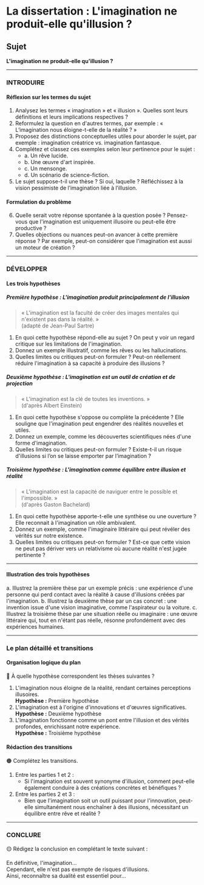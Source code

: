 # La dissertation : L'imagination ne produit-elle qu'illusion ?

## Sujet
**L'imagination ne produit-elle qu'illusion ?**

---

### INTRODUIRE

#### Réflexion sur les termes du sujet

1. Analysez les termes « imagination » et « illusion ». Quelles sont leurs définitions et leurs implications respectives ?
2. Reformulez la question en d'autres termes, par exemple : « L’imagination nous éloigne-t-elle de la réalité ? »
3. Proposez des distinctions conceptuelles utiles pour aborder le sujet, par exemple : imagination créatrice vs. imagination fantasque.
4. Complétez et classez ces exemples selon leur pertinence pour le sujet :
   - a. Un rêve lucide.
   - b. Une œuvre d'art inspirée.
   - c. Un mensonge.
   - d. Un scénario de science-fiction.
5. Le sujet suppose-t-il une thèse ? Si oui, laquelle ? Réfléchissez à la vision pessimiste de l’imagination liée à l’illusion.

#### Formulation du problème

6. Quelle serait votre réponse spontanée à la question posée ? Pensez-vous que l'imagination est uniquement illusoire ou peut-elle être productive ?
7. Quelles objections ou nuances peut-on avancer à cette première réponse ? Par exemple, peut-on considérer que l'imagination est aussi un moteur de création ?

---

### DÉVELOPPER

#### Les trois hypothèses

##### Première hypothèse : L'imagination produit principalement de l'illusion

> « L'imagination est la faculté de créer des images mentales qui n'existent pas dans la réalité. »  
> (adapté de Jean-Paul Sartre)

1. En quoi cette hypothèse répond-elle au sujet ? On peut y voir un regard critique sur les limitations de l'imagination.
2. Donnez un exemple illustratif, comme les rêves ou les hallucinations.
3. Quelles limites ou critiques peut-on formuler ? Peut-on réellement réduire l'imagination à sa capacité à produire des illusions ?

##### Deuxième hypothèse : L'imagination est un outil de création et de projection

> « L'imagination est la clé de toutes les inventions. »  
> (d'après Albert Einstein)

1. En quoi cette hypothèse s'oppose ou complète la précédente ? Elle souligne que l'imagination peut engendrer des réalités nouvelles et utiles.
2. Donnez un exemple, comme les découvertes scientifiques nées d'une forme d'imagination.
3. Quelles limites ou critiques peut-on formuler ? Existe-t-il un risque d'illusions si l’on se laisse emporter par l’imagination ?

##### Troisième hypothèse : L'imagination comme équilibre entre illusion et réalité

> « L'imagination est la capacité de naviguer entre le possible et l'impossible. »  
> (d'après Gaston Bachelard)

1. En quoi cette hypothèse apporte-t-elle une synthèse ou une ouverture ? Elle reconnait à l'imagination un rôle ambivalent.
2. Donnez un exemple, comme l'imaginaire littéraire qui peut révéler des vérités sur notre existence.
3. Quelles limites ou critiques peut-on formuler ? Est-ce que cette vision ne peut pas dériver vers un relativisme où aucune réalité n'est jugée pertinente ?

---

#### Illustration des trois hypothèses

a. Illustrez la première thèse par un exemple précis : une expérience d'une personne qui perd contact avec la réalité à cause d'illusions créées par l'imagination.
b. Illustrez la deuxième thèse par un cas concret : une invention issue d'une vision imaginative, comme l'aspirateur ou la voiture.
c. Illustrez la troisième thèse par une situation réelle ou imaginaire : une œuvre littéraire qui, tout en n'étant pas réelle, résonne profondément avec des expériences humaines.

---

### Le plan détaillé et transitions

#### Organisation logique du plan

🔴 À quelle hypothèse correspondent les thèses suivantes ?

1. L'imagination nous éloigne de la réalité, rendant certaines perceptions illusoires.  
   **Hypothèse :** Première hypothèse
2. L'imagination est à l'origine d'innovations et d'œuvres significatives.  
   **Hypothèse :** Deuxième hypothèse
3. L'imagination fonctionne comme un pont entre l'illusion et des vérités profondes, enrichissant notre expérience.  
   **Hypothèse :** Troisième hypothèse

#### Rédaction des transitions

🟠 Complétez les transitions.

1. Entre les parties 1 et 2 :  
   - Si l'imagination est souvent synonyme d'illusion, comment peut-elle également conduire à des créations concrètes et bénéfiques ?
2. Entre les parties 2 et 3 :  
   - Bien que l'imagination soit un outil puissant pour l'innovation, peut-elle simultanément nous enchaîner à des illusions, nécessitant un équilibre entre rêve et réalité ?

---

### CONCLURE

🟡 Rédigez la conclusion en complétant le texte suivant :

En définitive, l'imagination...  
Cependant, elle n'est pas exempte de risques d'illusions.  
Ainsi, reconnaître sa dualité est essentiel pour...